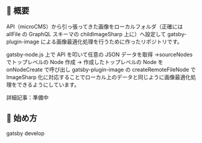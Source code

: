 ## 🚀 概要

API（microCMS）から引っ張ってきた画像をローカルフォルダ（正確には allFile の GraphQL スキーマの childImageSharp 上に）へ設定して gatsby-plugin-image による画像最適化処理を行うために作ったリポジトリです。

gatsby-node.js 上で API を叩いて任意の JSON データを取得 →sourceNodes でトップレベルの Node 作成 → 作成したトップレベルの Node を onNodeCreate で呼び出し gatsby-plugin-image の createRemoteFileNode で ImageSharp 化に対応することでローカル上のデータと同じように画像最適化処理をできるようにしています。

詳細記事：準備中

## 🚀 始め方

gatsby develop
